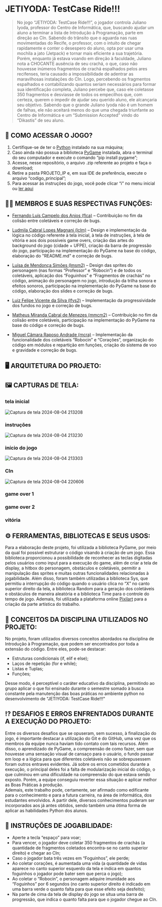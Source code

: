 # JETIYODA: TestCase Ride!!!

> No jogo “JETIYODA: TestCase Ride!!!”, o jogador controla Juliano Iyoda, professor do Centro de Informática, que, buscando ajudar um aluno a terminar a lista de Introdução à Programação, parte em direção ao CIn. Sabendo do trânsito que o aguarda nas ruas movimentadas do Recife, o professor, com o intuito de chegar rapidamente e conter o desespero do aluno, opta por usar uma mochila a jato (Jetpack) e tornar mais eficiente a sua trajetória. Porém, enquanto já estava voando em direção à faculdade, Juliano nota a CHOCANTE ausência de seu crachá, o que, caso não houvesse inúmeros fragmentos de crachá espalhados pelos ares recifenses, teria causado a impossibilidade de adentrar as maravilhosas instalações do CIn. Logo, percebendo os fragmentos espalhados e contabilizando quantos seriam necessários para formar sua identificação completa, Juliano percebe que, caso ele coletasse 350 fragmentos e desviasse de todos os empecilhos que, com certeza, querem o impedir de ajudar seu querido aluno, ele alcançaria seu objetivo. Sabendo que o grande Juliano Iyoda não é um homem de falhas, ele não aceitará menos do que uma chegada triunfante ao Centro de Informática e um “Submission Accepted” vindo do “Dikastis” de seu aluno.

## 🔎 COMO ACESSAR O JOGO?
1.	Certifique-se de ter o [Python](https://www.python.org/) instalado na sua máquina;
2.	Caso ainda não possua a biblioteca [PyGame](https://www.pygame.org/) instalada, abra o terminal do seu computador e execute o comando “pip install pygame”;
3.	Acesse, nesse repositório, o arquivo .zip referente ao projeto e faça o download;
4.	Retire a pasta PROJETO_IP e, em sua IDE de preferência, execute o arquivo “codigo_principal”;
5.	Para acessar às instruções do jogo, você pode clicar “i” no menu inicial ou [ler aqui]([https://github.com/ludmagz/grupo6-JETIYODA/blob/main/README.md#instru%C3%A7%C3%B5es-de-jogabilidade](https://github.com/ludmagz/grupo6-JETIYODA/tree/main?tab=readme-ov-file#-instru%C3%A7%C3%B5es-de-jogabilidade))

## 👩‍💻 MEMBROS E SUAS RESPECTIVAS FUNÇÕES:
- [Fernando Luís Campelo dos Anjos (flca)](https://github.com/flca-cin) –
Contribuição no fim da colisão entre coletáveis e correção de bugs.

- [Ludmila Cabral Lopes Magnani (lclm)](https://github.com/ludmagz) –
Design e implementação da lógica no código referente à tela inicial, à tela de instruções, à tela de vitória e aos dois possíveis game overs, criação das artes do background do jogo (cidade + UFPE), criação da barra de progressão do jogo, participação na implementação do PyGame na base do código, elaboração do "README.md" e correção de bugs.

- [Luísa de Mendonça Simões (lmsm2)](https://github.com/lmsm2) –
Design das sprites do personagem (nas formas “Professor” e “Robocin”) e de todos os coletáveis, aplicação dos “Foguinhos” e “Fragmentos de crachás” no código, animação do personagem no jogo, introdução da trilha sonora e efeitos sonoros, participação na implementação do PyGame na base do código, elaboração dos slides e correção de bugs.


- [Luiz Felipe Vicente da Silva (lfvs2)](https://github.com/lfvs2) –
Implementação da progressividade dos fundos no jogo e correção de bugs.


- [Matheus Miranda Cabral de Menezes (mmcm2)](https://github.com/mmcm2-cin) –
Contribuição no fim da colisão entre coletáveis, participação na implementação do PyGame na base do código e correção de bugs.



- [Miguel Câmara Raposo Andrade (mcra)](https://github.com/mcra3287) –
Implementação da funcionalidade dos coletáveis “Robocin” e “Corações”, organização do código em módulos e repartição em funções, criação do sistema de voo e gravidade e correção de bugs.




## 🖥️ ARQUITETURA DO PROJETO:


## 🖼️ CAPTURAS DE TELA:
### tela inicial
![Captura de tela 2024-08-04 213208](https://github.com/user-attachments/assets/119f9164-38e7-43d3-8c5c-1e7b117cb9b0)
### instruções
![Captura de tela 2024-08-04 213230](https://github.com/user-attachments/assets/a62ad060-4c63-402d-a661-06e4f14d17db)
### início do jogo
![Captura de tela 2024-08-04 213303](https://github.com/user-attachments/assets/83a44437-8cf1-40cf-8f40-cd4aeb7d5aec)
### CIn
![Captura de tela 2024-08-04 220606](https://github.com/user-attachments/assets/3fd574ad-b40d-48b1-b858-7816b9a371df)
### game over 1
### game over 2
### vitória







## ⚙️ FERRAMENTAS, BIBLIOTECAS E SEUS USOS:
Para a elaboração deste projeto, foi utilizada a biblioteca PyGame, por meio da qual foi possível estruturar o código visando à criação de um jogo. Essa biblioteca proporcionou a possibilidade de reconhecer as teclas digitadas pelos usuários como input para a execução do game, além de criar a tela de display, a hitbox do personagem, obstáculos e coletáveis, permitir a manipulação das sprites e muitas outras funcionalidades relacionadas à jogabilidade. Além disso, foram também utilizadas a biblioteca Sys, que permitiu a interrupção do código quando o usuário clica no “X” no canto superior direito da tela, a biblioteca Random para a geração dos coletáveis e obstáculos de maneira aleatória e a biblioteca Time para o controle do tempo de jogo.  Ademais, foi utilizada a plataforma online [Pixilart](https://www.pixilart.com/) para a criação da parte artística do trabalho.




## 📖 CONCEITOS DA DISCIPLINA UTILIZADOS NO PROJETO:
No projeto, foram utilizados diversos conceitos abordados na disciplina de Introdução à Programação, que podem ser encontrados por toda a extensão do código. Entre eles, pode-se destacar:
- Estruturas condicionais (if, elif e else);
- Laços de repetição (for e while);
- Listas e Tuplas;
- Funções;

Desse modo, é perceptível o caráter educativo da disciplina, permitindo ao grupo aplicar o que foi ensinado durante o semestre somado à busca constante pela manutenção das boas práticas no ambiente python no desenvolvimento de "JETIYODA: TestCase Ride!!!"

## ⁉️ DESAFIOS E ERROS ENFRENTADOS DURANTE A EXECUÇÃO DO PROJETO:

Entre os diversos desafios que se opuseram, sem sucesso, à finalização do jogo, é importante destacar a utilização do Git e do GitHub, uma vez que os membros da equipe nunca haviam tido contato com tais recursos. Além disso, o aprendizado de PyGame, a compreensão de como fazer, sem que houvesse uma sensação visual de cansaço para o usuário, o fundo passar em loop e a lógica para que diferentes coletáveis não se sobrepusessem foram outros entraves evidentes.
Já sobre os erros cometidos durante a execução, o principal deles foi a falta de modularização inicial do código, o que culminou em uma dificuldade na compreensão do que estava sendo exposto. Porém, a equipe conseguiu reverter essa situação e aplicar melhor as Boas Práticas à produção.  
Ademais, este trabalho pode, certamente, ser afirmado como edificante para o conhecimento e para a futura carreira, na área de informática, dos estudantes envolvidos. A partir dele, diversos conhecimentos puderam ser incorporados aos já antes obtidos, sendo também uma ótima forma de aplicar as habilidades Python dos alunos.



## 🏁 INSTRUÇÕES DE JOGABILIDADE:

- Aperte a tecla “espaço” para voar;
- Para vencer, o jogador deve coletar 350 fragmentos de crachás (a quantidade de fragmentos coletados encontra-se no canto superior direito) e chegar ao CIn;
- Caso o jogador bata três vezes em “Foguinhos”, ele perde;
- Ao coletar corações, é aumentada uma vida (a quantidade de vidas aparece no canto superior esquerdo da tela e indica em quantos foguinhos o jogador pode bater sem que perca o jogo);
- Ao coletar o “Robocin”, o personagem adquire imunidade aos “Foguinhos” por 6 segundos (no canto superior direito é indicado em uma barra verde o quanto falta para que esse efeito seja desfeito);
- Na parte de cima da tela de display do jogo se situa uma barra de progressão, que indica o quanto falta para que o jogador chegue ao CIn.




